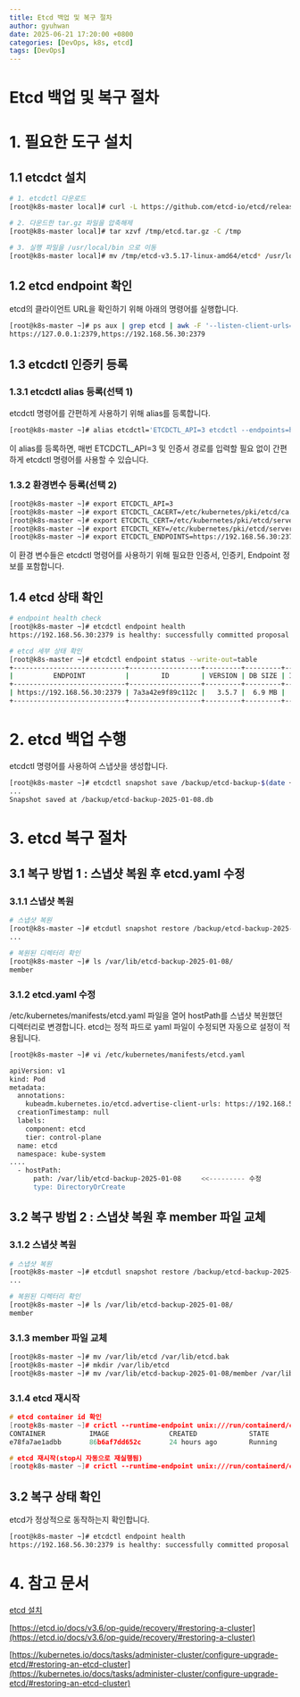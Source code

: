 ```yaml
---
title: Etcd 백업 및 복구 절차
author: gyuhwan
date: 2025-06-21 17:20:00 +0800
categories: [DevOps, k8s, etcd]
tags: [DevOps]
---
```

# Etcd 백업 및 복구 절차

# 1. 필요한 도구 설치

## 1.1 etcdct 설치

```bash
# 1. etcdctl 다운로드
[root@k8s-master local]# curl -L https://github.com/etcd-io/etcd/releases/download/v3.5.17/etcd-v3.5.17-linux-amd64.tar.gz -o /tmp/etcd.tar.gz

# 2. 다운드한 tar.gz 파일을 압축해제
[root@k8s-master local]# tar xzvf /tmp/etcd.tar.gz -C /tmp

# 3. 실행 파일을 /usr/local/bin 으로 이동
[root@k8s-master local]# mv /tmp/etcd-v3.5.17-linux-amd64/etcd* /usr/local/bin/
```

## 1.2 etcd endpoint 확인

etcd의 클라이언트 URL을 확인하기 위해 아래의 명령어를 실행합니다.

```bash
[root@k8s-master ~]# ps aux | grep etcd | awk -F '--listen-client-urls=' '{print $2}' | awk '{print $1}'
https://127.0.0.1:2379,https://192.168.56.30:2379
```

## 1.3 etcdctl 인증키 등록

### 1.3.1 etcdctl alias 등록(선택 1)

etcdctl 명령어를 간편하게 사용하기 위해 alias를 등록합니다.

```bash
[root@k8s-master ~]# alias etcdctl='ETCDCTL_API=3 etcdctl --endpoints=https://192.168.56.30:2379 --cacert=/etc/kubernetes/pki/etcd/ca.crt --cert=/etc/kubernetes/pki/etcd/server.crt --key=/etc/kubernetes/pki/etcd/server.key'
```

이 alias를 등록하면, 매번 ETCDCTL_API=3 및 인증서 경로를 입력할 필요 없이 간편하게 etcdctl 명령어를 사용할 수 있습니다.

### 1.3.2 환경변수 등록(선택 2)

```bash
[root@k8s-master ~]# export ETCDCTL_API=3
[root@k8s-master ~]# export ETCDCTL_CACERT=/etc/kubernetes/pki/etcd/ca.crt
[root@k8s-master ~]# export ETCDCTL_CERT=/etc/kubernetes/pki/etcd/server.crt
[root@k8s-master ~]# export ETCDCTL_KEY=/etc/kubernetes/pki/etcd/server.key
[root@k8s-master ~]# export ETCDCTL_ENDPOINTS=https://192.168.56.30:2379
```

이 환경 변수들은 etcdctl 명령어를 사용하기 위해 필요한 인증서, 인증키, Endpoint 정보를 포함합니다.

## 1.4 etcd 상태 확인

```bash
# endpoint health check
[root@k8s-master ~]# etcdctl endpoint health
https://192.168.56.30:2379 is healthy: successfully committed proposal: took = 6.859308ms

# etcd 세부 상태 확인
[root@k8s-master ~]# etcdctl endpoint status --write-out=table
+----------------------------+------------------+---------+---------+-----------+------------+-----------+------------+--------------------+--------+
|          ENDPOINT          |        ID        | VERSION | DB SIZE | IS LEADER | IS LEARNER | RAFT TERM | RAFT INDEX | RAFT APPLIED INDEX | ERRORS |
+----------------------------+------------------+---------+---------+-----------+------------+-----------+------------+--------------------+--------+
| https://192.168.56.30:2379 | 7a3a42e9f89c112c |   3.5.7 |  6.9 MB |      true |      false |         6 |     203898 |             203898 |        |
+----------------------------+------------------+---------+---------+-----------+------------+-----------+------------+--------------------+--------+
```

# 2. etcd 백업 수행

etcdctl 명령어를 사용하여 스냅샷을 생성합니다.

```bash
[root@k8s-master ~]# etcdctl snapshot save /backup/etcd-backup-$(date +%F).db
...
Snapshot saved at /backup/etcd-backup-2025-01-08.db
```

# 3. etcd 복구 절차

## 3.1 복구 방법 1 :  스냅샷 복원 후 etcd.yaml 수정

### 3.1.1 스냅샷 복원

```bash
# 스냅샷 복원
[root@k8s-master ~]# etcdutl snapshot restore /backup/etcd-backup-2025-01-08.db --data-dir /var/lib/etcd-backup-$(date +%F)
...

# 복원된 디렉터리 확인
[root@k8s-master ~]# ls /var/lib/etcd-backup-2025-01-08/
member
```

### 3.1.2 etcd.yaml 수정

/etc/kubernetes/manifests/etcd.yaml 파일을 열어 hostPath를 스냅샷 복원했던 디렉터리로 변경합니다. etcd는 정적 파드로 yaml 파일이 수정되면 자동으로 설정이 적용됩니다.

```bash
[root@k8s-master ~]# vi /etc/kubernetes/manifests/etcd.yaml

apiVersion: v1
kind: Pod
metadata:
  annotations:
    kubeadm.kubernetes.io/etcd.advertise-client-urls: https://192.168.56.30:2379
  creationTimestamp: null
  labels:
    component: etcd
    tier: control-plane
  name: etcd
  namespace: kube-system
....
  - hostPath:
      path: /var/lib/etcd-backup-2025-01-08     <<--------- 수정
      type: DirectoryOrCreate

```

## 3.2 복구 방법 2 : 스냅샷 복원 후 member 파일 교체

### 3.1.2 스냅샷 복원

```bash
# 스냅샷 복원
[root@k8s-master ~]# etcdutl snapshot restore /backup/etcd-backup-2025-01-08.db --data-dir /var/lib/etcd-backup-$(date +%F)
...

# 복원된 디렉터리 확인
[root@k8s-master ~]# ls /var/lib/etcd-backup-2025-01-08/
member
```

### 3.1.3 member 파일 교체

```bash
[root@k8s-master ~]# mv /var/lib/etcd /var/lib/etcd.bak
[root@k8s-master ~]# mkdir /var/lib/etcd
[root@k8s-master ~]# mv /var/lib/etcd-backup-2025-01-08/member /var/lib/etcd/
```

### 3.1.4 etcd 재시작

```cpp
# etcd container id 확인
[root@k8s-master ~]# crictl --runtime-endpoint unix:///run/containerd/containerd.sock ps
CONTAINER           IMAGE               CREATED             STATE               NAME                        ATTEMPT             POD ID              POD
e78fa7ae1adbb       86b6af7dd652c       24 hours ago        Running             etcd                        0                   1af5613b2e3eb       etcd-k8s-master

# etcd 재시작(stop시 자동으로 재실행됨)
[root@k8s-master ~]# crictl --runtime-endpoint unix:///run/containerd/containerd.sock stop e78fa7ae1adbb
```

## 3.2 복구 상태 확인

etcd가 정상적으로 동작하는지 확인합니다.

```bash
[root@k8s-master ~]# etcdctl endpoint health
https://192.168.56.30:2379 is healthy: successfully committed proposal: took = 6.859308ms
```

# 4. 참고 문서

[etcd 설치](https://etcd.io/docs/v3.5/install/)

[https://etcd.io/docs/v3.6/op-guide/recovery/#restoring-a-cluster](https://etcd.io/docs/v3.6/op-guide/recovery/#restoring-a-cluster)

[https://kubernetes.io/docs/tasks/administer-cluster/configure-upgrade-etcd/#restoring-an-etcd-cluster](https://kubernetes.io/docs/tasks/administer-cluster/configure-upgrade-etcd/#restoring-an-etcd-cluster)
